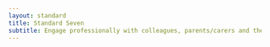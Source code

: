 ```yaml
---
layout: standard
title: Standard Seven
subtitle: Engage professionally with colleagues, parents/carers and the community
---
```

